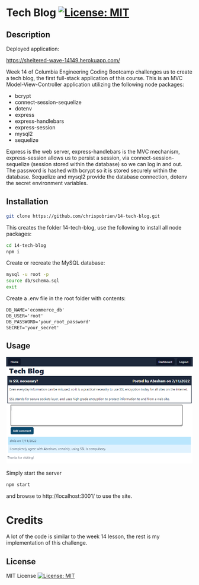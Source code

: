 # Tech Blog [![License: MIT](https://img.shields.io/badge/License-MIT-yellow.svg)](https://opensource.org/licenses/MIT)

## Description

Deployed application:

https://sheltered-wave-14149.herokuapp.com/

Week 14 of Columbia Engineering Coding Bootcamp challenges us to create a tech blog, the first full-stack application of this course. This is an MVC Model-View-Controller application utilizing the following node packages:

* bcrypt
* connect-session-sequelize
* dotenv
* express
* express-handlebars
* express-session
* mysql2
* sequelize

Express is the web server, express-handlebars is the MVC mechanism, express-session allows us to persist a session, via connect-session-sequelize (session stored within the database) so we can log in and out. The password is hashed with bcrypt so it is stored securely within the database.  Sequelize and mysql2 provide the database connection, dotenv the secret environment variables.

## Installation

```sh
git clone https://github.com/chrispobrien/14-tech-blog.git
```

This creates the folder 14-tech-blog, use the following to install all node packages:

```sh
cd 14-tech-blog
npm i
```

Create or recreate the MySQL database:

```sh
mysql -u root -p
source db/schema.sql
exit
```

Create a .env file in the root folder with contents:

```
DB_NAME='ecommerce_db'
DB_USER='root'
DB_PASSWORD='your_root_password'
SECRET='your_secret'
```

## Usage

[![Tech Blog][screenshot]](./public/assets/images/screenshot.png)

Simply start the server

```sh
npm start
```

and browse to http://localhost:3001/ to use the site.

# Credits

A lot of the code is similar to the week 14 lesson, the rest is my implementation of this challenge.

## License

MIT License [![License: MIT](https://img.shields.io/badge/License-MIT-yellow.svg)](https://opensource.org/licenses/MIT)

<!-- MARKDOWN LINKS & IMAGES -->
[screenshot]: ./public/assets/images/screenshot.png